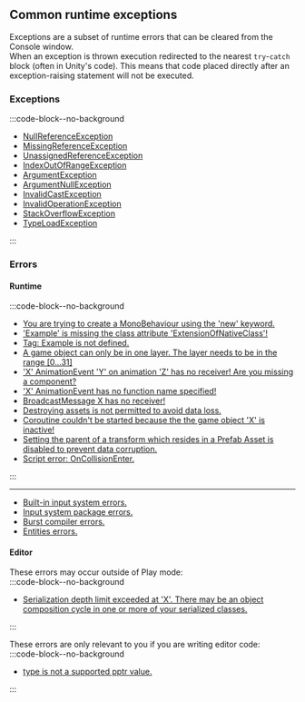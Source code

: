 ## Common runtime exceptions
Exceptions are a subset of runtime errors that can be cleared from the Console window.  
When an exception is thrown execution redirected to the nearest `try`-`catch` block (often in Unity's code).
This means that code placed directly after an exception-raising statement will not be executed.

### Exceptions

:::code-block--no-background
- [NullReferenceException](Runtime%20Exceptions/NullReferenceException.md)
- [MissingReferenceException](Runtime%20Exceptions/MissingReferenceException.md)
- [UnassignedReferenceException](Runtime%20Exceptions/UnassignedReferenceException.md)
- [IndexOutOfRangeException](Runtime%20Exceptions/IndexOutOfRangeException.md)
- [ArgumentException](Runtime%20Exceptions/ArgumentException.md)
- [ArgumentNullException](Runtime%20Exceptions/ArgumentNullException.md)
- [InvalidCastException](Runtime%20Exceptions/InvalidCastException.md)
- [InvalidOperationException](Runtime%20Exceptions/InvalidOperationException.md)
- [StackOverflowException](Runtime%20Exceptions/StackOverflowException.md)
- [TypeLoadException](Runtime%20Exceptions/TypeLoadException.md)

:::

### Errors
#### Runtime
:::code-block--no-background
- [You are trying to create a MonoBehaviour using the 'new' keyword.](Runtime%20Errors/MonoBehaviourNew.md)
- ['Example' is missing the class attribute 'ExtensionOfNativeClass'!](../Scripts/Loading%20Issues.md)
- [Tag: Example is not defined.](Runtime%20Errors/Undefined%20Tag.md)
- [A game object can only be in one layer. The layer needs to be in the range [0...31]](Runtime%20Errors/Undefined%20Layer.md)
- ['X' AnimationEvent 'Y' on animation 'Z' has no receiver! Are you missing a component?](../../Animation/Animation%20Event/Receivers.md)
- ['X' AnimationEvent has no function name specified!](../../Animation/Animation%20Event/Functions.md)
- [BroadcastMessage X has no receiver!](Runtime%20Errors/BroadcastMessage.md)
- [Destroying assets is not permitted to avoid data loss.](Runtime%20Errors/Destroying%20Assets.md)
- [Coroutine couldn't be started because the the game object 'X' is inactive!](../Coroutines/Inactive%20Objects.md)
- [Setting the parent of a transform which resides in a Prefab Asset is disabled to prevent data corruption.](Runtime%20Errors/Prefab%20Modifications_Parents.md)
- [Script error: OnCollisionEnter.](../Physics%20Messages/2%20Collision%20Messages%202D.md)

:::  

---
- [Built-in input system errors.](../Input/Built-In%20Input.md)  
- [Input system package errors.](../Input/Input%20System/Errors.md)
- [Burst compiler errors.](../../DOTS/Burst/Common%20Errors.md)
- [Entities errors.](../../DOTS/Entities/Common%20Errors.md)
 
#### Editor
These errors may occur outside of Play mode:  
:::code-block--no-background

- [Serialization depth limit exceeded at 'X'. There may be an object composition cycle in one or more of your serialized classes.](Runtime%20Errors/Serialization%20Depth%20Limit.md)

:::

These errors are only relevant to you if you are writing editor code:  
:::code-block--no-background
- [type is not a supported pptr value.](Runtime%20Errors/ObjectReferenceValue%20Error.md)

:::